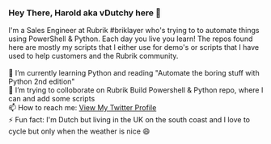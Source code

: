 ### Hey There, Harold aka vDutchy here 👋

I'm a Sales Engineer at Rubrik #briklayer who's trying to to automate things using PowerShell & Python. Each day you live you learn! The repos found here are mostly my scripts that I either use for demo's or scripts that I have used to help customers and the Rubrik community.
<br>
<br>
🌱 I’m currently learning Python and reading "Automate the boring stuff with Python 2nd edition"<br>
👯 I’m trying to colloborate on Rubrik Build Powershell & Python repo, where I can and add some scripts<br> 
📫 How to reach me: <a href="https://twitter.com/hbuter">View My Twitter Profile </a></br>
⚡ Fun fact: I'm Dutch but living in the UK on the south coast and I love to cycle but only when the weather is nice 😄 <br>

<!--
**hbuter-rubrik/hbuter-rubrik** is a ✨ _special_ ✨ repository because its `README.md` (this file) appears on your GitHub profile.

Here are some ideas to get you started:

- 🔭 I’m currently working on ...
- 🌱 I’m currently learning ...
- 👯 I’m looking to collaborate on ...
- 🤔 I’m looking for help with ...
- 💬 Ask me about ...
- 📫 How to reach me: ...
- 😄 Pronouns: ...
- ⚡ Fun fact: ...
-->
